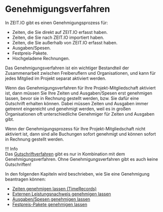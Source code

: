 # Genehmigungsverfahren

In ZEIT.IO gibt es einen Genehmigungsprozess für:

- Zeiten, die Sie direkt auf ZEIT.IO erfasst haben.
- Zeiten, die Sie nach ZEIT.IO importiert haben.
- Zeiten, die Sie außerhalb von ZEIT.IO erfasst haben.
- Ausgaben/Spesen.
- Festpreis-Pakete.
- Hochgeladene Rechnungen.

Das Genehmigungsverfahren ist ein wichtiger Bestandteil der Zusammenarbeit zwischen Freiberuflern und Organisationen, und kann für jedes Mitglied im Projekt separat aktiviert werden.

Wenn das Genehmigungsverfahren für Ihre Projekt-Mitgliedschaft aktiviert ist, dann müssen Sie Ihre Zeiten und Ausgaben/Spesen erst genehmigen lassen, bevor sie in Rechnung gestellt werden, bzw. Sie dafür eine Gutschrift erhalten können. 
Dabei müssen Zeiten und Ausgaben immer getrennt eingereicht und genehmigt werden, weil es in großen Organisationen oft unterschiedliche Genehmiger für Zeiten und Ausgaben gibt.

Wenn der Genehmigungsprozess für Ihre Projekt-Mitgliedschaft nicht aktiviert ist, dann sind alle
Buchungen sofort genehmigt und können sofort in Rechnung gestellt werden.

!!! Info  
    Das [Gutschriftverfahren](/freiberufler/gutschriftverfahren/) gibt es nur in Kombination mit dem Genehmigungsverfahren.
    Ohne Genehmigungsverfahren gibt es auch keine Gutschriften!

In den folgenden Kapiteln wird beschrieben, wie Sie eine Genehmigung beantragen können:

- [Zeiten genehmigen lassen (TimeRecords)](/freiberufler/leistungsnachweise/#zeiten-genehmigen-lassen-timerecords)
- [Externen Leistungsnachweis genehmigen lassen](/freiberufler/leistungsnachweise/#externen-leistungsnachweis-genehmigen-lassen)
- [Ausgaben/Spesen genehmigen lassen](/freiberufler/ausgaben/#ausgaben-genehmigen-lassen)
- [Festpreis-Pakete genehmigen lassen](/freiberufler/projekte/#genehmigung-anfordern-fur-ein-festpreis-paket)
